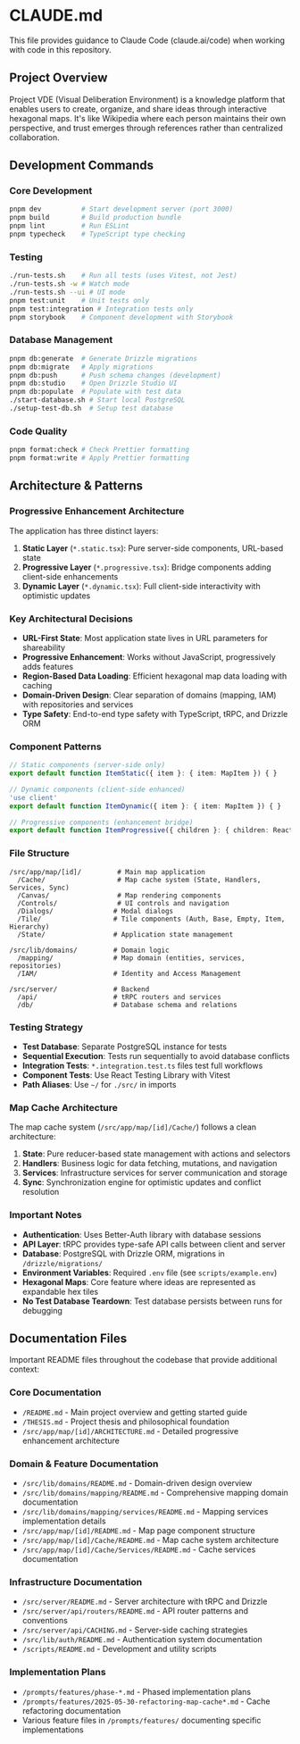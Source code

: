 # CLAUDE.md

This file provides guidance to Claude Code (claude.ai/code) when working with code in this repository.

## Project Overview

Project VDE (Visual Deliberation Environment) is a knowledge platform that enables users to create, organize, and share ideas through interactive hexagonal maps. It's like Wikipedia where each person maintains their own perspective, and trust emerges through references rather than centralized collaboration.

## Development Commands

### Core Development
```bash
pnpm dev          # Start development server (port 3000)
pnpm build        # Build production bundle
pnpm lint         # Run ESLint
pnpm typecheck    # TypeScript type checking
```

### Testing
```bash
./run-tests.sh    # Run all tests (uses Vitest, not Jest)
./run-tests.sh -w # Watch mode
./run-tests.sh --ui # UI mode
pnpm test:unit    # Unit tests only
pnpm test:integration # Integration tests only
pnpm storybook    # Component development with Storybook
```

### Database Management
```bash
pnpm db:generate  # Generate Drizzle migrations
pnpm db:migrate   # Apply migrations
pnpm db:push      # Push schema changes (development)
pnpm db:studio    # Open Drizzle Studio UI
pnpm db:populate  # Populate with test data
./start-database.sh # Start local PostgreSQL
./setup-test-db.sh  # Setup test database
```

### Code Quality
```bash
pnpm format:check # Check Prettier formatting
pnpm format:write # Apply Prettier formatting
```

## Architecture & Patterns

### Progressive Enhancement Architecture
The application has three distinct layers:

1. **Static Layer** (`*.static.tsx`): Pure server-side components, URL-based state
2. **Progressive Layer** (`*.progressive.tsx`): Bridge components adding client-side enhancements
3. **Dynamic Layer** (`*.dynamic.tsx`): Full client-side interactivity with optimistic updates

### Key Architectural Decisions

- **URL-First State**: Most application state lives in URL parameters for shareability
- **Progressive Enhancement**: Works without JavaScript, progressively adds features
- **Region-Based Data Loading**: Efficient hexagonal map data loading with caching
- **Domain-Driven Design**: Clear separation of domains (mapping, IAM) with repositories and services
- **Type Safety**: End-to-end type safety with TypeScript, tRPC, and Drizzle ORM

### Component Patterns

```typescript
// Static components (server-side only)
export default function ItemStatic({ item }: { item: MapItem }) { }

// Dynamic components (client-side enhanced)
'use client'
export default function ItemDynamic({ item }: { item: MapItem }) { }

// Progressive components (enhancement bridge)
export default function ItemProgressive({ children }: { children: React.ReactNode }) { }
```

### File Structure

```
/src/app/map/[id]/         # Main map application
  /Cache/                  # Map cache system (State, Handlers, Services, Sync)
  /Canvas/                 # Map rendering components
  /Controls/               # UI controls and navigation
  /Dialogs/               # Modal dialogs
  /Tile/                  # Tile components (Auth, Base, Empty, Item, Hierarchy)
  /State/                 # Application state management
  
/src/lib/domains/         # Domain logic
  /mapping/               # Map domain (entities, services, repositories)
  /IAM/                   # Identity and Access Management
  
/src/server/              # Backend
  /api/                   # tRPC routers and services
  /db/                    # Database schema and relations
```

### Testing Strategy

- **Test Database**: Separate PostgreSQL instance for tests
- **Sequential Execution**: Tests run sequentially to avoid database conflicts
- **Integration Tests**: `*.integration.test.ts` files test full workflows
- **Component Tests**: Use React Testing Library with Vitest
- **Path Aliases**: Use `~/` for `./src/` in imports

### Map Cache Architecture

The map cache system (`/src/app/map/[id]/Cache/`) follows a clean architecture:

1. **State**: Pure reducer-based state management with actions and selectors
2. **Handlers**: Business logic for data fetching, mutations, and navigation
3. **Services**: Infrastructure services for server communication and storage
4. **Sync**: Synchronization engine for optimistic updates and conflict resolution

### Important Notes

- **Authentication**: Uses Better-Auth library with database sessions
- **API Layer**: tRPC provides type-safe API calls between client and server
- **Database**: PostgreSQL with Drizzle ORM, migrations in `/drizzle/migrations/`
- **Environment Variables**: Required `.env` file (see `scripts/example.env`)
- **Hexagonal Maps**: Core feature where ideas are represented as expandable hex tiles
- **No Test Database Teardown**: Test database persists between runs for debugging

## Documentation Files

Important README files throughout the codebase that provide additional context:

### Core Documentation
- `/README.md` - Main project overview and getting started guide
- `/THESIS.md` - Project thesis and philosophical foundation
- `/src/app/map/[id]/ARCHITECTURE.md` - Detailed progressive enhancement architecture

### Domain & Feature Documentation
- `/src/lib/domains/README.md` - Domain-driven design overview
- `/src/lib/domains/mapping/README.md` - Comprehensive mapping domain documentation
- `/src/lib/domains/mapping/services/README.md` - Mapping services implementation details
- `/src/app/map/[id]/README.md` - Map page component structure
- `/src/app/map/[id]/Cache/README.md` - Map cache system architecture
- `/src/app/map/[id]/Cache/Services/README.md` - Cache services documentation

### Infrastructure Documentation
- `/src/server/README.md` - Server architecture with tRPC and Drizzle
- `/src/server/api/routers/README.md` - API router patterns and conventions
- `/src/server/api/CACHING.md` - Server-side caching strategies
- `/src/lib/auth/README.md` - Authentication system documentation
- `/scripts/README.md` - Development and utility scripts

### Implementation Plans
- `/prompts/features/phase-*.md` - Phased implementation plans
- `/prompts/features/2025-05-30-refactoring-map-cache*.md` - Cache refactoring documentation
- Various feature files in `/prompts/features/` documenting specific implementations